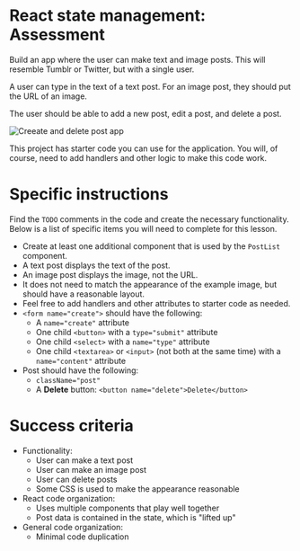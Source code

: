 <div class="scrollable-container" ng-transclude=""> <div markdown="fileTab.file.challenge.instructions" class="markdown collapsed"><h1>React state management: Assessment</h1><p>Build an app where the user can make text and image posts. This will resemble Tumblr or Twitter, but with a single user.</p>
<p>A user can type in the text of a text post. For an image post, they should put the URL of an image.</p>
<p>The user should be able to add a new post, edit a post, and delete a post.</p>
<p><zoomable-image zoom-disabled="expandable &amp;&amp; !expanded"><!----> <div class="zoomable-image-scrollbox" ng-transclude="" ng-dblclick="$ctrl.autoZoom($event)" tooltip="" tooltip-position="top" scroll-on-drag="$ctrl.enabled &amp;&amp; $ctrl.zoomed" tabindex="0"><img src="https://res.cloudinary.com/strive/image/upload/w_1000,h_1000,c_limit/a18a6396e8c58c27aa75a6f7e602c4b1-example.gif" alt="Creeate and delete post app"></div></zoomable-image></p>
<p>This project has starter code you can use for the application. You will, of course, need to add handlers and other logic to make this code work.</p>
<h1>Specific instructions</h1><p>Find the <code>TODO</code> comments in the code and create the necessary functionality. Below is a list of specific items you will need to complete for this lesson.</p>
<ul>
<li>Create at least one additional component that is used by the <code>PostList</code> component.</li>
<li>A text post displays the text of the post.</li>
<li>An image post displays the image, not the URL.</li>
<li>It does not need to match the appearance of the example image, but should have a reasonable layout.</li>
<li>Feel free to add handlers and other attributes to starter code as needed.</li>
<li><code>&lt;form name="create"&gt;</code> should have the following:<ul>
<li>A <code>name="create"</code> attribute</li>
<li>One child <code>&lt;button&gt;</code> with a <code>type="submit"</code> attribute</li>
<li>One child <code>&lt;select&gt;</code> with a <code>name="type"</code> attribute</li>
<li>One child <code>&lt;textarea&gt;</code> or <code>&lt;input&gt;</code> (not both at the same time) with a <code>name="content"</code> attribute</li>
</ul>
</li>
<li>Post should have the following:<ul>
<li><code>className="post"</code></li>
<li>A <strong>Delete</strong> button: <code>&lt;button name="delete"&gt;Delete&lt;/button&gt;</code></li>
</ul>
</li>
</ul>
<h1>Success criteria</h1><ul>
<li>Functionality:<ul>
<li>User can make a text post</li>
<li>User can make an image post</li>
<li>User can delete posts</li>
<li>Some CSS is used to make the appearance reasonable</li>
</ul>
</li>
<li>React code organization:<ul>
<li>Uses multiple components that play well together</li>
<li>Post data is contained in the state, which is "lifted up"</li>
</ul>
</li>
<li>General code organization:<ul>
<li>Minimal code duplication</li>
</ul>
</li>
</ul>
</div> <score-card-instructions challenge="fileTab.file.challenge"><!----></score-card-instructions> </div>